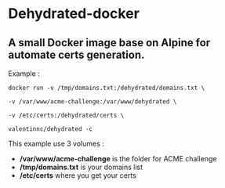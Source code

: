 # Dehydrated-docker
## A small Docker image base on Alpine for automate certs generation. 

Example :

`docker run -v /tmp/domains.txt:/dehydrated/domains.txt \`

`-v /var/www/acme-challenge:/var/www/dehydrated \`

`-v /etc/certs:/dehydrated/certs \`

`valentinnc/dehydrated -c`

This example use 3 volumes :

- **/var/www/acme-challenge** is the folder for ACME challenge
- **/tmp/domains.txt** is your domains list
- **/etc/certs** where you get your certs
